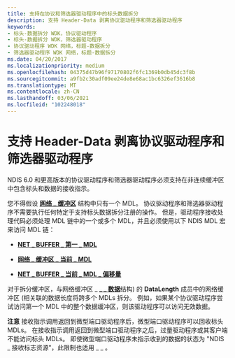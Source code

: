 ```yaml
---
title: 支持在协议和筛选器驱动程序中的标头数据拆分
description: 支持 Header-Data 剥离协议驱动程序和筛选器驱动程序
keywords:
- 标头-数据拆分 WDK，协议驱动程序
- 标头-数据拆分 WDK，筛选器驱动程序
- 协议驱动程序 WDK 网络，标题-数据拆分
- 筛选器驱动程序 WDK 网络，标题-数据拆分
ms.date: 04/20/2017
ms.localizationpriority: medium
ms.openlocfilehash: 04375d47b96f97170802f6fc1369b0db45dc3f8b
ms.sourcegitcommit: a9fb2c30adf09ee24de8e68ac1bc6326ef3616b8
ms.translationtype: MT
ms.contentlocale: zh-CN
ms.lasthandoff: 03/06/2021
ms.locfileid: "102248018"
---
```

# <a name="supporting-header-data-split-in-protocol-drivers-and-filter-drivers"></a>支持 Header-Data 剥离协议驱动程序和筛选器驱动程序





NDIS 6.0 和更高版本的协议驱动程序和筛选器驱动程序必须支持在非连续缓冲区中包含标头和数据的接收指示。

您不得假设 [**网络 \_ 缓冲区**](/windows-hardware/drivers/ddi/nbl/ns-nbl-net_buffer) 结构中只有一个 MDL。 协议驱动程序和筛选器驱动程序不需要执行任何特定于支持标头数据拆分注册的操作。 但是，驱动程序接收处理代码必须处理 MDL 链中的一个或多个 MDL，并且必须使用以下 NDIS MDL 宏来访问 MDL 链：

-   [**NET \_ BUFFER \_ 第一 \_ MDL**](/windows-hardware/drivers/ddi/nblaccessors/nf-nblaccessors-net_buffer_first_mdl)

-   [**网络 \_ 缓冲区 \_ 当前 \_ MDL**](/windows-hardware/drivers/ddi/nblaccessors/nf-nblaccessors-net_buffer_current_mdl)

-   [**NET \_ BUFFER \_ 当前 \_ MDL \_ 偏移量**](/windows-hardware/drivers/ddi/nblaccessors/nf-nblaccessors-net_buffer_current_mdl_offset)

对于拆分缓冲区，与网络缓冲区 \_ [**\_ \_ 数据**](/windows-hardware/drivers/ddi/nbl/ns-nbl-net_buffer_data)结构) 的 **DataLength** 成员中的网络缓冲区 (相关联的数据长度将跨多个 MDLs 拆分。 例如，如果某个协议驱动程序尝试访问第一个 MDL 中的整个数据缓冲区，则该驱动程序可以访问无效数据。

**注意**  接收指示调用返回到微型端口驱动程序后，微型端口驱动程序可以回收标头 MDLs。 在接收指示调用返回到微型端口驱动程序之后，过量驱动程序或其客户端不能访问标头 MDLs。 即使微型端口驱动程序未指示收到的数据的状态为 "NDIS \_ 接收标志资源"，此限制也适用 \_ \_ 。

 

 

